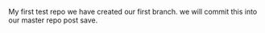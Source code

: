 My first test repo
we have created our first branch. we will commit this into our master repo post save.
